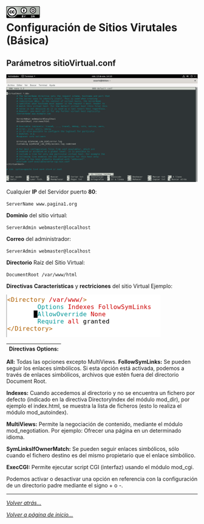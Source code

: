 <img src="/imagenes/MI-LICENCIA88x31.png" style="float: left; margin-right: 10px;" />

# Configuración de Sitios Virutales (Básica)

## Parámetros sitioVirtual.conf

![ConfigiracionBasica](../../../imagenes/apache2/ConfigiracionBasica.png)

Cualquier **IP** del Servidor puerto **80**:

``ServerName www.pagina1.org``

**Dominio** del sitio virtual:

``ServerAdmin webmaster@localhost``

**Correo** del administrador:

``ServerAdmin webmaster@localhost``

**Directorio** Raíz del Sitio Virtual:

``DocumentRoot /var/www/html``

**Directivas** **Características** y **rectriciones** del sitio Virtual Ejemplo:

![ConfigiracionBasica](../../../imagenes/apache2/directoryBasica.jpg)


| Directivas Options: |
| -- |
**All:** Todas las opciones excepto MultiViews.
**FollowSymLinks:** Se pueden seguir los enlaces simbólicos. Si esta opción está activada, podemos a través de enlaces simbólicos, archivos que estén fuera del directorio Document Root.

**Indexes:** Cuando accedemos al directorio y no se encuentra un fichero por defecto (indicado en la directiva DirectoryIndex del módulo mod_dir), por ejemplo el index.html, se muestra la lista de ficheros (esto lo realiza el módulo mod_autoindex).

**MultiViews:** Permite la negociación de contenido, mediante el módulo mod_negotiation. Por ejemplo: Ofrecer una página en un determinado idioma.

**SymLinksIfOwnerMatch:** Se pueden seguir enlaces simbólicos, sólo cuando el fichero destino es del mismo propietario que el enlace simbólico.

**ExecCGI:** Permite ejecutar script CGI (interfaz) usando el módulo mod_cgi.

Podemos activar o desactivar una opción en referencia con la configuración de un directorio padre mediante el signo + o -.
_________________________________________________
*[Volver atrás...](../README.md)*

*[Volver a página de inicio...](../../../README.md)*